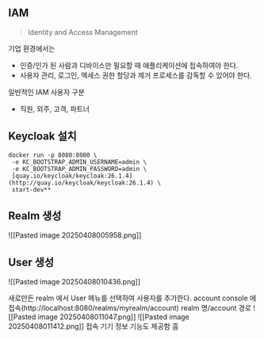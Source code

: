 ## IAM
> Identity and Access Management

기업 환경에서는 
- 인증/인가 된 사람과 디바이스만 필요할 때 애플리케이션에 접속하여야 한다. 
- 사용자 관리, 로그인, 액세스 권한 할당과 제거 프로세스를 감독할 수 있어야 한다. 

일반적인 IAM 사용자 구분
- 직원, 외주, 고객, 파트너

## Keycloak 설치
```
docker run -p 8080:8080 \  
 -e KC_BOOTSTRAP_ADMIN_USERNAME=admin \  
 -e KC_BOOTSTRAP_ADMIN_PASSWORD=admin \  
 [quay.io/keycloak/keycloak:26.1.4](http://quay.io/keycloak/keycloak:26.1.4) \  
 start-dev**
```

## Realm 생성

![[Pasted image 20250408005958.png]]

## User 생성 

![[Pasted image 20250408010436.png]]

새로만든 realm 에서 User 메뉴를 선택하여 사용자를 추가한다.
account console 에 접속(http://localhost:8080/realms/myrealm/account) realm 명/account 경로
![[Pasted image 20250408011047.png]]
![[Pasted image 20250408011412.png]]
접속 기기 정보 기능도 제공함
흠
